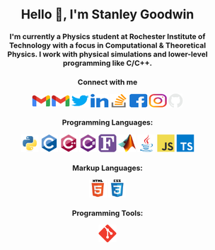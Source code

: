 <!-- README Header -->
<h1 align="center" id="title">Hello 👋, I'm Stanley Goodwin</h1>
<h3 align="center" id="subtitle">I'm currently a Physics student at Rochester Institute of Technology with a focus in Computational & Theoretical Physics. I work with physical simulations and lower-level programming like C/C++.</h3>


<!-- Social Media & Contact Info -->
<h3 align="center" id="contact-info">Connect with me</h3>
<p align="center">
    <!------>
    <a href="mailto:sfg99709aktech@gmail.com"><img align="center" src="media/gmail.svg" alt="Email" height="25" width="40"/></a></a>
    <a href="mailto:sfg99709aktech@gmail.com" target="blank">
    <img align="center" src="media/gmail.svg" alt="Email" height="25" width="40"/></a>
    <!------>
    <a href="https://twitter.com/sfgoodwiniii" target="blank">
    <img align="center" src="media/twitter.svg" alt="Twitter" height="30" width="40"/></a>
    <!------>
    <a href="https://linkedin.com/in/sfgoodwiniii" target="blank">
    <img align="center" src="media/linkedin.svg" alt="Linked In" height="30" width="40"/></a>
    <!------>
    <a href="https://stackoverflow.com/users/20218329" target="blank">
    <img align="center" src="media/stackoverflow.svg" alt="Stack Overflow" height="30" width="40"/></a>
    <!------>
    <a href="https://fb.com/sfgoodwiniii" target="blank">
    <img align="center" src="media/facebook.svg" alt="Facebook" height="30" width="40"/></a>
    <!------>
    <a href="https://instagram.com/sfgoodwiniii" target="blank">
    <img align="center" src="media/instagram.svg" alt="Instagram" height="30" width="40"/></a>
    <!------>
    <a href="https://github.com/sfgoodwiniii" target="blank">
    <img align="center" src="media/github.png" alt="Instagram" height="32" width="32"/></a>
    <!------>
</p>


<!-- Programming Languages -->
<h3 align="center" id="languages">Programming Languages:</h3>
<p align="center">
    <!------>
    <a href="https://www.python.org" target="blank" rel="noreferrer">
    <img src="icons/python.svg" alt="python" width="40" height="40"/></a>
    <!------>
    <a href="https://www.cprogramming.com/" target="blank" rel="noreferrer">
    <img src="icons/c.svg" alt="c" width="40" height="40"/></a>
    <!------>
    <a href="https://isocpp.org/" target="blank" rel="noreferrer">
    <img src="icons/cpp.svg" alt="cplusplus" width="40" height="40"/></a>
    <!------>
    <a href="https://dotnet.microsoft.com/en-us/languages/csharp" target="blank" rel="noreferrer">
    <img src="icons/csharp.svg" alt="csharp" width="40" height="40"/></a>
    <!------>
    <a href="https://fortran-lang.org/en/" target="blank" rel="noreferrer">
    <img src="icons/fortran.svg" alt="fortran" width="40" height="40"/></a>
    <!------>
    <a href="https://www.mathworks.com/" target="blank" rel="noreferrer">
    <img src="icons/matlab.png" alt="matlab" width="40" height="40"/></a>
    <!------>
    <a href="https://www.java.com" target="blank" rel="noreferrer">
    <img src="icons/java.svg" alt="java" width="40" height="40"/></a>
    <!------>
    <a href="https://developer.mozilla.org/en-US/docs/Web/JavaScript" target="blank" rel="noreferrer">
    <img src="icons/javascript.svg" alt="javascript" width="40" height="40"/></a>
    <!------>
    <a href="https://www.typescriptlang.org/" target="_blank" rel="noreferrer">
    <img src="icons/typescript.svg" alt="typescript" width="40" height="40"/></a>
    <!------>
</p>


<!-- Markup Languages -->
<h3 align="center" id="markup">Markup Languages:</h3>
<p align="center">
    <!------>
    <a href="https://html.com/" target="blank" rel="noreferrer">
    <img src="icons/html5.svg" alt="html5" width="40" height="40"/></a>
    <!------>
    <a href="https://www.w3.org/Style/CSS/Overview.en.html" target="blank" rel="noreferrer">
    <img src="icons/css3.svg" alt="css3" width="40" height="40"/></a>
    <!------>
</p>


<!-- Tools -->
<h3 align="center" id="tools">Programming Tools:</h3>
<p align="center">
    <!------>
    <a href="https://git-scm.com/" target="blank" rel="noreferrer">
    <img src="icons/git.svg" alt="git" width="40" height="40"/></a>
    <!------>
</p>